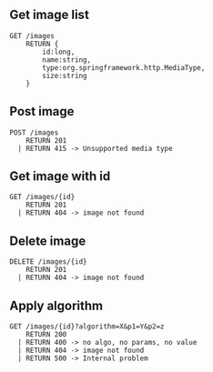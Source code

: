 ## Get image list
```
GET /images
    RETURN {
        id:long,
        name:string,
        type:org.springframework.http.MediaType,
        size:string
    }
```

## Post image
```
POST /images
    RETURN 201
  | RETURN 415 -> Unsupported media type
```

## Get image with id
```
GET /images/{id}
    RETURN 201
  | RETURN 404 -> image not found
```

## Delete image
```
DELETE /images/{id}
    RETURN 201
  | RETURN 404 -> image not found
```

## Apply algorithm
```
GET /images/{id}?algorithm=X&p1=Y&p2=z
    RETURN 200
  | RETURN 400 -> no algo, no params, no value
  | RETURN 404 -> image not found
  | RETURN 500 -> Internal problem
```